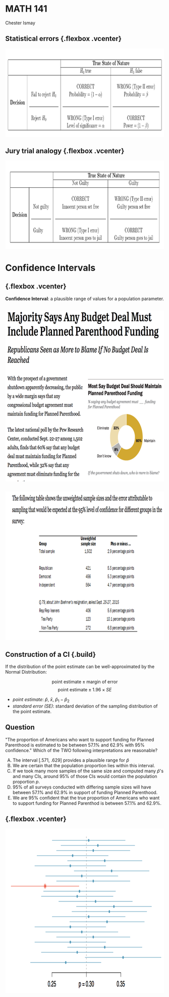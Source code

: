 # MATH 141
Chester Ismay  

<style type="text/css">
    ol { list-style-type: upper-alpha; }
</style>




## Statistical errors {.flexbox .vcenter}

<img src="../06/06C-stat-errors.pdf" alt="Stat Errors" height = 280>

## Jury trial analogy {.flexbox .vcenter}

<img src="../06/06C-stat-errors-jury.pdf" alt="Stat Errors Trial" height = 280>

# Confidence Intervals


## {.flexbox .vcenter}

**Confidence Interval**: a plausible range of values for a population parameter.


##
<center>
<img src="../figs/pew-headline.png" alt="pew1" height = 540>
</center>


##
<center>
<img src="../figs/pew-table.png" alt="pew2" height = 470>
</center>


## Construction of a CI {.build}

If the distribution of the point estimate can be well-approximated by the Normal Distribution:

$$ \textrm{point estimate} \pm \textrm{margin of error} $$
$$ \textrm{point estimate} \pm 1.96 \times SE $$

- *point estimate*: $\hat{p}$, $\bar{x}$, $\hat{p}_1 - \hat{p}_2$
- *standard error (SE)*: standard deviation of the sampling distribution of the point estimate.


## Question

"The proportion of Americans who want to support funding for Planned Parenthood is estimated
to be between 57.1% and 62.9% with 95% confidence." Which of the TWO following interpretations
are reasonable?

1. The interval [.571, .629] provides a plausible range for $\hat{p}$
2. We are certain that the population proportion lies within this interval.
3. If we took many more samples of the same size and computed many $\hat{p}$'s <br> and
many CIs, around 95% of those CIs would contain the population <br> proportion $p$.
4. 95% of all surveys conducted with differing sample sizes will have between 57.1% and 62.9% in support of funding Planned Parenthood.
5. We are 95% confident that the true proportion of Americans who want to support funding for
Planned Parenthod is between 57.1% and 62.9%.

## {.flexbox .vcenter}

<center>
<img src="../figs/ci.png" alt="ci" height = 520>
</center>
